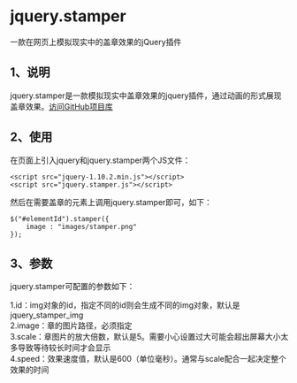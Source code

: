 jquery.stamper
==============

一款在网页上模拟现实中的盖章效果的jQuery插件


1、说明
------------------

jquery.stamper是一款模拟现实中盖章效果的jquery插件，通过动画的形式展现盖章效果。[访问GitHub项目库](https://github.com/ferreousbox/jquery.stamper)


2、使用
-------------------

在页面上引入jquery和jquery.stamper两个JS文件：

    <script src="jquery-1.10.2.min.js"></script>
    <script src="jquery.stamper.js"></script>

然后在需要盖章的元素上调用jquery.stamper即可，如下：

    $("#elementId").stamper({
        image : "images/stamper.png"
    });


3、参数
-----------------

jquery.stamper可配置的参数如下：

1.id：img对象的id，指定不同的id则会生成不同的img对象，默认是jquery_stamper_img <br>
2.image：章的图片路径，必须指定 <br>
3.scale：章图片的放大倍数，默认是5。需要小心设置过大可能会超出屏幕大小太多导致等待较长时间才会显示 <br>
4.speed：效果速度值，默认是600（单位毫秒）。通常与scale配合一起决定整个效果的时间 <br>

